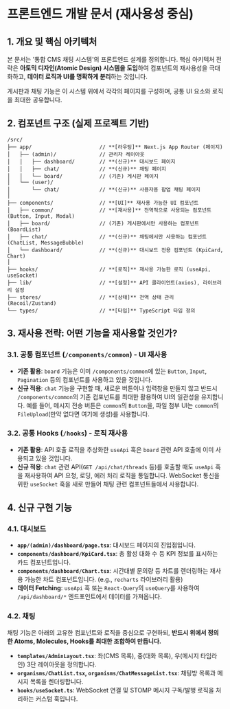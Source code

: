 # 프론트엔드 개발 문서 (재사용성 중심)

## 1. 개요 및 핵심 아키텍처

본 문서는 '통합 CMS 채팅 시스템'의 프론트엔드 설계를 정의합니다. 핵심 아키텍처 전략은 **아토믹 디자인(Atomic Design) 시스템을 도입**하여 컴포넌트의 재사용성을 극대화하고, **데이터 로직과 UI를 명확하게 분리**하는 것입니다.

게시판과 채팅 기능은 이 시스템 위에서 각각의 페이지를 구성하며, 공통 UI 요소와 로직을 최대한 공유합니다.

## 2. 컴포넌트 구조 (실제 프로젝트 기반)

```
/src/
├── app/                      // **[라우팅]** Next.js App Router (페이지)
│   ├── (admin)/              // 관리자 레이아웃
│   │   ├── dashboard/        // **(신규)** 대시보드 페이지
│   │   ├── chat/             // **(신규)** 채팅 페이지
│   │   └── board/            // (기존) 게시판 페이지
│   └── (user)/
│       └── chat/             // **(신규)** 사용자용 팝업 채팅 페이지
│
├── components/               // **[UI]** 재사용 가능한 UI 컴포넌트
│   ├── common/               // **[재사용]** 전역적으로 사용되는 컴포넌트 (Button, Input, Modal)
│   ├── board/                // (기존) 게시판에서만 사용하는 컴포넌트 (BoardList)
│   ├── chat/                 // **(신규)** 채팅에서만 사용하는 컴포넌트 (ChatList, MessageBubble)
│   └── dashboard/            // **(신규)** 대시보드 전용 컴포넌트 (KpiCard, Chart)
│
├── hooks/                    // **[로직]** 재사용 가능한 로직 (useApi, useSocket)
├── lib/                      // **[설정]** API 클라이언트(axios), 라이브러리 설정
├── stores/                   // **[상태]** 전역 상태 관리 (Recoil/Zustand)
└── types/                    // **[타입]** TypeScript 타입 정의
```

## 3. 재사용 전략: 어떤 기능을 재사용할 것인가?

### 3.1. 공통 컴포넌트 (`/components/common`) - **UI 재사용**

- **기존 활용**: `board` 기능은 이미 `/components/common`에 있는 `Button`, `Input`, `Pagination` 등의 컴포넌트를 사용하고 있을 것입니다.
- **신규 적용**: `chat` 기능을 구현할 때, 새로운 버튼이나 입력창을 만들지 않고 반드시 `/components/common`의 기존 컴포넌트를 최대한 활용하여 UI의 일관성을 유지합니다. 예를 들어, 메시지 전송 버튼은 `common`의 `Button`을, 파일 첨부 UI는 `common`의 `FileUpload`(만약 없다면 여기에 생성)를 사용합니다.

### 3.2. 공통 Hooks (`/hooks`) - **로직 재사용**

- **기존 활용**: API 호출 로직을 추상화한 `useApi` 훅은 `board` 관련 API 호출에 이미 사용되고 있을 것입니다.
- **신규 적용**: `chat` 관련 API(`GET /api/chat/threads` 등)를 호출할 때도 `useApi` 훅을 재사용하여 API 요청, 로딩, 에러 처리 로직을 통일합니다. WebSocket 통신을 위한 `useSocket` 훅을 새로 만들어 채팅 관련 컴포넌트들에서 사용합니다.

## 4. 신규 구현 기능

### 4.1. 대시보드

- **`app/(admin)/dashboard/page.tsx`**: 대시보드 페이지의 진입점입니다.
- **`components/dashboard/KpiCard.tsx`**: 총 활성 대화 수 등 KPI 정보를 표시하는 카드 컴포넌트입니다.
- **`components/dashboard/Chart.tsx`**: 시간대별 문의량 등 차트를 렌더링하는 재사용 가능한 차트 컴포넌트입니다. (e.g., `recharts` 라이브러리 활용)
- **데이터 Fetching**: `useApi` 훅 또는 `React-Query`의 `useQuery`를 사용하여 `/api/dashboard/*` 엔드포인트에서 데이터를 가져옵니다.

### 4.2. 채팅

채팅 기능은 아래의 고유한 컴포넌트와 로직을 중심으로 구현하되, **반드시 위에서 정의한 Atoms, Molecules, Hooks를 최대한 조합하여 만듭니다.**

- **`templates/AdminLayout.tsx`**: 좌(CMS 목록), 중(대화 목록), 우(메시지 타임라인) 3단 레이아웃을 정의합니다.
- **`organisms/ChatList.tsx`, `organisms/ChatMessageList.tsx`**: 채팅방 목록과 메시지 목록을 렌더링합니다.
- **`hooks/useSocket.ts`**: WebSocket 연결 및 STOMP 메시지 구독/발행 로직을 처리하는 커스텀 훅입니다.
